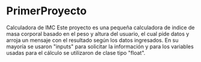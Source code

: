 # PrimerProyecto
Calculadora de IMC
Este proyecto es una pequeña calculadora de indice de masa corporal basado en el peso y altura del usuario, el cual pide datos y arroja un mensaje con el resultado según los datos ingresados.
En su mayoría se usaron "inputs" para solicitar la información y para los variables usadas para el cálculo se utilizaron de clase tipo "float". 
